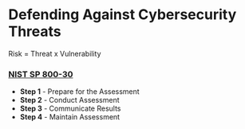 # Defending Against Cybersecurity Threats
Risk = Threat x Vulnerability
### <u>NIST SP 800-30</u>
- **Step 1** - Prepare for the Assessment
- **Step 2** - Conduct Assessment
- **Step 3** - Communicate Results
- **Step 4** - Maintain Assessment

